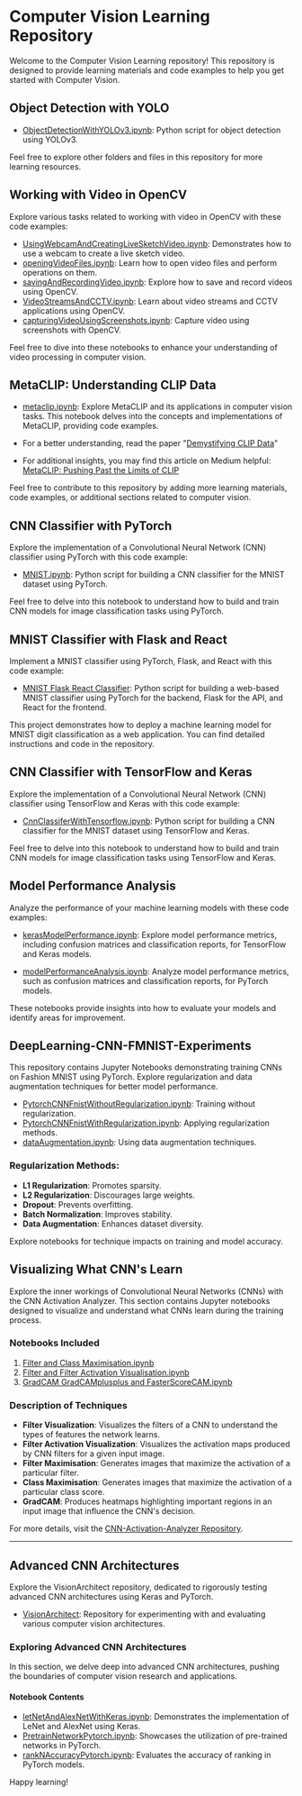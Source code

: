 # Computer Vision Learning Repository

Welcome to the Computer Vision Learning repository! This repository is designed to provide learning materials and code examples to help you get started with Computer Vision.

## Object Detection with YOLO

- [ObjectDetectionWithYOLOv3.ipynb](ObjectDetectionWithYOLOv3.ipynb): Python script for object detection using YOLOv3.

Feel free to explore other folders and files in this repository for more learning resources.

## Working with Video in OpenCV

Explore various tasks related to working with video in OpenCV with these code examples:

- [UsingWebcamAndCreatingLiveSketchVideo.ipynb](UsingWebcamAndCreatingLiveSketchVideo.ipynb): Demonstrates how to use a webcam to create a live sketch video.
- [openingVideoFiles.ipynb](openingVideoFiles.ipynb): Learn how to open video files and perform operations on them.
- [savingAndRecordingVideo.ipynb](savingAndRecordingVideo.ipynb): Explore how to save and record videos using OpenCV.
- [VideoStreamsAndCCTV.ipynb](VideoStreamsAndCCTV.ipynb): Learn about video streams and CCTV applications using OpenCV.
- [capturingVideoUsingScreenshots.ipynb](capturingVideoUsingScreenshots.ipynb): Capture video using screenshots with OpenCV.

Feel free to dive into these notebooks to enhance your understanding of video processing in computer vision.

## MetaCLIP: Understanding CLIP Data

- [metaclip.ipynb](metaClip.ipynb): Explore MetaCLIP and its applications in computer vision tasks. This notebook delves into the concepts and implementations of MetaCLIP, providing code examples.

 - For a better understanding, read the paper "[Demystifying CLIP Data](https://arxiv.org/abs/2309.16671)"
 - For additional insights, you may find this article on Medium helpful: [MetaCLIP: Pushing Past the Limits of CLIP](https://medium.com/aimonks/metaclip-pushing-past-the-limits-of-clip-a-comprehensive-insight-f669bc7e2d60)

Feel free to contribute to this repository by adding more learning materials, code examples, or additional sections related to computer vision.

## CNN Classifier with PyTorch

Explore the implementation of a Convolutional Neural Network (CNN) classifier using PyTorch with this code example:

- [MNIST.ipynb](https://github.com/saeidKhoobdell/PyTorch-MNIST-CNN-Classifier/blob/main/MNIST.ipynb): Python script for building a CNN classifier for the MNIST dataset using PyTorch.

Feel free to delve into this notebook to understand how to build and train CNN models for image classification tasks using PyTorch.

## MNIST Classifier with Flask and React

Implement a MNIST classifier using PyTorch, Flask, and React with this code example:

- [MNIST Flask React Classifier](https://github.com/saeidKhoobdell/PyTorch-MNIST-Flask-React-Classifier): Python script for building a web-based MNIST classifier using PyTorch for the backend, Flask for the API, and React for the frontend.

This project demonstrates how to deploy a machine learning model for MNIST digit classification as a web application. You can find detailed instructions and code in the repository.


## CNN Classifier with TensorFlow and Keras

Explore the implementation of a Convolutional Neural Network (CNN) classifier using TensorFlow and Keras with this code example:

- [CnnClassiferWithTensorflow.ipynb](https://github.com/saeidKhoobdell/ComputerVisionBootcamp/blob/main/CnnClassiferWithTensorflow.ipynb): Python script for building a CNN classifier for the MNIST dataset using TensorFlow and Keras.

Feel free to delve into this notebook to understand how to build and train CNN models for image classification tasks using TensorFlow and Keras.


## Model Performance Analysis

Analyze the performance of your machine learning models with these code examples:

- [kerasModelPerformance.ipynb](https://github.com/saeidKhoobdell/ComputerVisionBootcamp/blob/main/kerasModelPerformance.ipynb): Explore model performance metrics, including confusion matrices and classification reports, for TensorFlow and Keras models.

- [modelPerformanceAnalysis.ipynb](https://github.com/saeidKhoobdell/PyTorch-MNIST-CNN-Classifier/blob/main/modelPerformanceAnalysis.ipynb): Analyze model performance metrics, such as confusion matrices and classification reports, for PyTorch models.

These notebooks provide insights into how to evaluate your models and identify areas for improvement.


## DeepLearning-CNN-FMNIST-Experiments

This repository contains Jupyter Notebooks demonstrating training CNNs on Fashion MNIST using PyTorch. Explore regularization and data augmentation techniques for better model performance.

- [PytorchCNNFnistWithoutRegularization.ipynb](https://github.com/saeidKhoobdell/FMNIST-Regularization-CNN/blob/main/PytorchCNNFMnistWithoutRegularization.ipynb): Training without regularization.
- [PytorchCNNFnistWithRegularization.ipynb](https://github.com/saeidKhoobdell/FMNIST-Regularization-CNN/blob/main/PytorchCNNFMnistWithRegularization.ipynb): Applying regularization methods.
- [dataAugmentation.ipynb](https://github.com/saeidKhoobdell/FMNIST-Regularization-CNN/blob/main/dataAugmentation.ipynb): Using data augmentation techniques.

### Regularization Methods:

- **L1 Regularization**: Promotes sparsity.
- **L2 Regularization**: Discourages large weights.
- **Dropout**: Prevents overfitting.
- **Batch Normalization**: Improves stability.
- **Data Augmentation**: Enhances dataset diversity.

Explore notebooks for technique impacts on training and model accuracy.

## Visualizing What CNN's Learn

Explore the inner workings of Convolutional Neural Networks (CNNs) with the CNN Activation Analyzer. This section contains Jupyter notebooks designed to visualize and understand what CNNs learn during the training process.

### Notebooks Included
1. [Filter and Class Maximisation.ipynb](https://github.com/saeidKhoobdell/CNN-Activation-Analyzer/blob/main/Filter%20and%20Class%20Maximisation.ipynb)
2. [Filter and Filter Activation Visualisation.ipynb](https://github.com/saeidKhoobdell/CNN-Activation-Analyzer/blob/main/Filter%20and%20Filter%20Activation%20Visualisation.ipynb)
3. [GradCAM GradCAMplusplus and FasterScoreCAM.ipynb](https://github.com/saeidKhoobdell/CNN-Activation-Analyzer/blob/main/GradCAM%20GradCAMplusplus%20and%20FasterScoreCAM.ipynb)

### Description of Techniques

- **Filter Visualization**: Visualizes the filters of a CNN to understand the types of features the network learns.
- **Filter Activation Visualization**: Visualizes the activation maps produced by CNN filters for a given input image.
- **Filter Maximisation**: Generates images that maximize the activation of a particular filter.
- **Class Maximisation**: Generates images that maximize the activation of a particular class score.
- **GradCAM**: Produces heatmaps highlighting important regions in an input image that influence the CNN's decision.

For more details, visit the [CNN-Activation-Analyzer Repository](https://github.com/saeidKhoobdell/CNN-Activation-Analyzer).

---

## Advanced CNN Architectures

Explore the VisionArchitect repository, dedicated to rigorously testing advanced CNN architectures using Keras and PyTorch.

- [VisionArchitect](https://github.com/saeidKhoobdell/VisionArchitect): Repository for experimenting with and evaluating various computer vision architectures.

### Exploring Advanced CNN Architectures

In this section, we delve deep into advanced CNN architectures, pushing the boundaries of computer vision research and applications.

#### Notebook Contents

- [letNetAndAlexNetWithKeras.ipynb](https://github.com/saeidKhoobdell/VisionArchitect/blob/main/letNetAndAlexNetWithKeras.ipynb): Demonstrates the implementation of LeNet and AlexNet using Keras.
- [PretrainNetworkPytorch.ipynb](https://github.com/saeidKhoobdell/VisionArchitect/blob/main/PretrainNetworkPytorch.ipynb): Showcases the utilization of pre-trained networks in PyTorch.
- [rankNAccuracyPytorch.ipynb](https://github.com/saeidKhoobdell/VisionArchitect/blob/main/rankNAccuracyPytorch.ipynb): Evaluates the accuracy of ranking in PyTorch models.




Happy learning!
